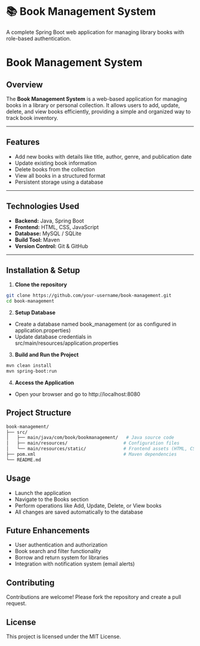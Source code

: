 # 📚 Book Management System

A complete Spring Boot web application for managing library books with role-based authentication.
# Book Management System

## Overview
The **Book Management System** is a web-based application for managing books in a library or personal collection. It allows users to add, update, delete, and view books efficiently, providing a simple and organized way to track book inventory.

---

## Features
- Add new books with details like title, author, genre, and publication date
- Update existing book information
- Delete books from the collection
- View all books in a structured format
- Persistent storage using a database

---

## Technologies Used
- **Backend:** Java, Spring Boot
- **Frontend:** HTML, CSS, JavaScript
- **Database:** MySQL / SQLite
- **Build Tool:** Maven
- **Version Control:** Git & GitHub

---

## Installation & Setup

1. **Clone the repository**
```bash
git clone https://github.com/your-username/book-management.git
cd book-management
```
2. **Setup Database**
- Create a database named book_management (or as configured in application.properties)
- Update database credentials in src/main/resources/application.properties

3. **Build and Run the Project**
```bash
mvn clean install
mvn spring-boot:run
```

4. **Access the Application**
- Open your browser and go to http://localhost:8080

## Project Structure
```bash
book-management/
├── src/
│   ├── main/java/com/book/bookmanagement/   # Java source code
│   ├── main/resources/                     # Configuration files
│   └── main/resources/static/              # Frontend assets (HTML, CSS, JS)
├── pom.xml                                 # Maven dependencies
└── README.md
```
## Usage
- Launch the application
- Navigate to the Books section
- Perform operations like Add, Update, Delete, or View books
- All changes are saved automatically to the database

## Future Enhancements
- User authentication and authorization
- Book search and filter functionality
- Borrow and return system for libraries
- Integration with notification system (email alerts)

## Contributing
Contributions are welcome! Please fork the repository and create a pull request.

## License
This project is licensed under the MIT License.

